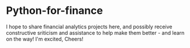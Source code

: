 # Python-for-finance
I hope to share financial analytics projects here, and possibly receive constructive sriticism and assistance to help make them better - and learn on the way!
I'm excited, Cheers!
